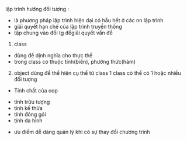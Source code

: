 lập trình hướng đối tượng :
- là phương pháp lập trình hiện dại có hầu hết ở các nn lập trình
- giải quyết hạn ché của lập trình truyền thống
- tập chung vào đối tg đểgiải quyết vấn đề
1. class
- dùng để dịnh nghĩa cho thực thể 
- trong class có thuộc tính(biến), phướng thức(hàm)
2. object
dùng để thể hiện cụ thể từ class
1 class có thể có 1 hoặc nhiều đối tượng
 + Tính chất của oop
 - tính trừu tượng
 - tính kế thừa 
 - tính đóng gói
 - tính đa hình
 * ưu điểm
  dễ dàng quản lý khi có sự thay đổi chương trình